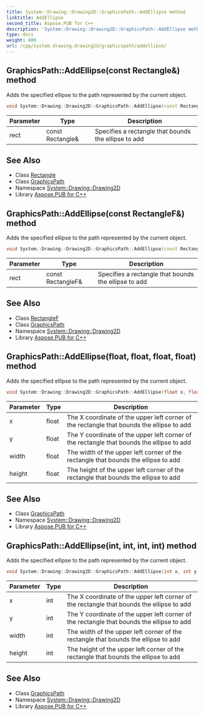 ```yaml
---
title: System::Drawing::Drawing2D::GraphicsPath::AddEllipse method
linktitle: AddEllipse
second_title: Aspose.PUB for C++
description: 'System::Drawing::Drawing2D::GraphicsPath::AddEllipse method. Adds the specified ellipse to the path represented by the current object in C++.'
type: docs
weight: 800
url: /cpp/system.drawing.drawing2d/graphicspath/addellipse/
---
```

## GraphicsPath::AddEllipse(const Rectangle\&) method


Adds the specified ellipse to the path represented by the current object.

```cpp
void System::Drawing::Drawing2D::GraphicsPath::AddEllipse(const Rectangle &rect)
```


| Parameter | Type | Description |
| --- | --- | --- |
| rect | const Rectangle\& | Specifies a rectangle that bounds the ellipse to add |

## See Also

* Class [Rectangle](../../../system.drawing/rectangle/)
* Class [GraphicsPath](../)
* Namespace [System::Drawing::Drawing2D](../../)
* Library [Aspose.PUB for C++](../../../)
## GraphicsPath::AddEllipse(const RectangleF\&) method


Adds the specified ellipse to the path represented by the current object.

```cpp
void System::Drawing::Drawing2D::GraphicsPath::AddEllipse(const RectangleF &rect)
```


| Parameter | Type | Description |
| --- | --- | --- |
| rect | const RectangleF\& | Specifies a rectangle that bounds the ellipse to add |

## See Also

* Class [RectangleF](../../../system.drawing/rectanglef/)
* Class [GraphicsPath](../)
* Namespace [System::Drawing::Drawing2D](../../)
* Library [Aspose.PUB for C++](../../../)
## GraphicsPath::AddEllipse(float, float, float, float) method


Adds the specified ellipse to the path represented by the current object.

```cpp
void System::Drawing::Drawing2D::GraphicsPath::AddEllipse(float x, float y, float width, float height)
```


| Parameter | Type | Description |
| --- | --- | --- |
| x | float | The X coordinate of the upper left corner of the rectangle that bounds the ellipse to add |
| y | float | The Y coordinate of the upper left corner of the rectangle that bounds the ellipse to add |
| width | float | The width of the upper left corner of the rectangle that bounds the ellipse to add |
| height | float | The height of the upper left corner of the rectangle that bounds the ellipse to add |

## See Also

* Class [GraphicsPath](../)
* Namespace [System::Drawing::Drawing2D](../../)
* Library [Aspose.PUB for C++](../../../)
## GraphicsPath::AddEllipse(int, int, int, int) method


Adds the specified ellipse to the path represented by the current object.

```cpp
void System::Drawing::Drawing2D::GraphicsPath::AddEllipse(int x, int y, int width, int height)
```


| Parameter | Type | Description |
| --- | --- | --- |
| x | int | The X coordinate of the upper left corner of the rectangle that bounds the ellipse to add |
| y | int | The Y coordinate of the upper left corner of the rectangle that bounds the ellipse to add |
| width | int | The width of the upper left corner of the rectangle that bounds the ellipse to add |
| height | int | The height of the upper left corner of the rectangle that bounds the ellipse to add |

## See Also

* Class [GraphicsPath](../)
* Namespace [System::Drawing::Drawing2D](../../)
* Library [Aspose.PUB for C++](../../../)
